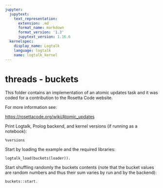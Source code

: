 ```yaml
---
jupyter:
  jupytext:
    text_representation:
      extension: .md
      format_name: markdown
      format_version: '1.3'
      jupytext_version: 1.16.6
  kernelspec:
    display_name: Logtalk
    language: logtalk
    name: logtalk_kernel
---
```


<!--
________________________________________________________________________

This file is part of Logtalk <https://logtalk.org/>  
SPDX-FileCopyrightText: 1998-2025 Paulo Moura <pmoura@logtalk.org>  
SPDX-License-Identifier: Apache-2.0

Licensed under the Apache License, Version 2.0 (the "License");
you may not use this file except in compliance with the License.
You may obtain a copy of the License at

    http://www.apache.org/licenses/LICENSE-2.0

Unless required by applicable law or agreed to in writing, software
distributed under the License is distributed on an "AS IS" BASIS,
WITHOUT WARRANTIES OR CONDITIONS OF ANY KIND, either express or implied.
See the License for the specific language governing permissions and
limitations under the License.
________________________________________________________________________
-->

# threads - buckets

This folder contains an implementation of an atomic updates task and it
was coded for a contribution to the Rosetta Code website.

For more information see:

https://rosettacode.org/wiki/Atomic_updates

Print Logtalk, Prolog backend, and kernel versions (if running as a notebook):

```logtalk
%versions
```

Start by loading the example and the required libraries:

```logtalk
logtalk_load(buckets(loader)).
```

Start shuffling randomly the buckets contents (note that the bucket
values are random numbers and thus their sum varies by run and by the
backend):

```logtalk
buckets::start.
```

<!--
Sum of all bucket values: 52

[4,6,9,5,3,5,9,7,4,0]
[4,7,6,3,7,5,6,7,4,3]
[7,5,5,4,1,6,9,3,2,10]
[9,4,4,1,4,3,5,8,7,7]
[8,6,6,4,3,3,7,5,1,9]
[4,3,7,0,11,6,5,3,7,6]
[7,2,14,3,3,3,2,5,4,9]
[0,7,7,1,8,8,2,7,6,6]
[6,7,2,3,6,9,0,8,6,5]
[3,18,5,4,10,2,1,2,4,3]

true.
-->
